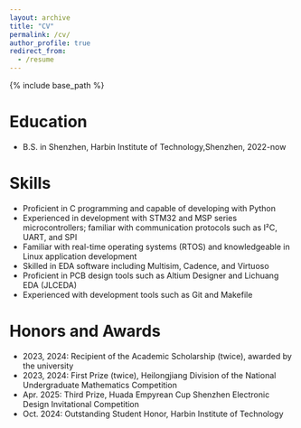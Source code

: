 ```yaml
---
layout: archive
title: "CV"
permalink: /cv/
author_profile: true
redirect_from:
  - /resume
---
```


{% include base_path %}

Education
======
<!-- * Ph.D in Version Control Theory, GitHub University, 2018 (expected)
* M.S. in Jekyll, GitHub University, 2014 -->
* B.S. in Shenzhen, Harbin Institute of Technology,Shenzhen, 2022-now

<!-- Work experience
======
* Spring 2024: Academic Pages Collaborator
  * GitHub University
  * Duties includes: Updates and improvements to template
  * Supervisor: The Users

* Fall 2015: Research Assistant
  * GitHub University
  * Duties included: Merging pull requests
  * Supervisor: Professor Hub

* Summer 2015: Research Assistant
  * GitHub University
  * Duties included: Tagging issues
  * Supervisor: Professor Git -->
  
Skills
======
* Proficient in C programming and capable of developing with Python
* Experienced in development with STM32 and MSP series microcontrollers; familiar with communication protocols such as I²C, UART, and SPI
* Familiar with real-time operating systems (RTOS) and knowledgeable in Linux application development
* Skilled in EDA software including Multisim, Cadence, and Virtuoso
* Proficient in PCB design tools such as Altium Designer and Lichuang EDA (JLCEDA)
* Experienced with development tools such as Git and Makefile

Honors and Awards
======
* 2023, 2024: Recipient of the Academic Scholarship (twice), awarded by the university
* 2023, 2024: First Prize (twice), Heilongjiang Division of the National Undergraduate Mathematics Competition
* Apr. 2025: Third Prize, Huada Empyrean Cup Shenzhen Electronic Design Invitational Competition
* Oct. 2024: Outstanding Student Honor, Harbin Institute of Technology


<!-- Publications
======
  <ul>{% for post in site.publications reversed %}
    {% include archive-single-cv.html %}
  {% endfor %}</ul>
  
Talks
======
  <ul>{% for post in site.talks reversed %}
    {% include archive-single-talk-cv.html  %}
  {% endfor %}</ul>
  
Teaching
======
  <ul>{% for post in site.teaching reversed %}
    {% include archive-single-cv.html %}
  {% endfor %}</ul>
  
Service and leadership
======
* Currently signed in to 43 different slack teams -->
